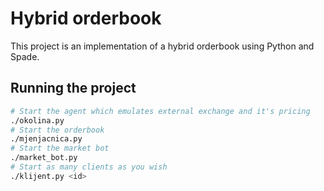 # Hybrid orderbook

This project is an implementation of a hybrid orderbook using Python and Spade.

## Running the project

```sh
# Start the agent which emulates external exchange and it's pricing
./okolina.py
# Start the orderbook
./mjenjacnica.py
# Start the market bot
./market_bot.py
# Start as many clients as you wish
./klijent.py <id>
```
